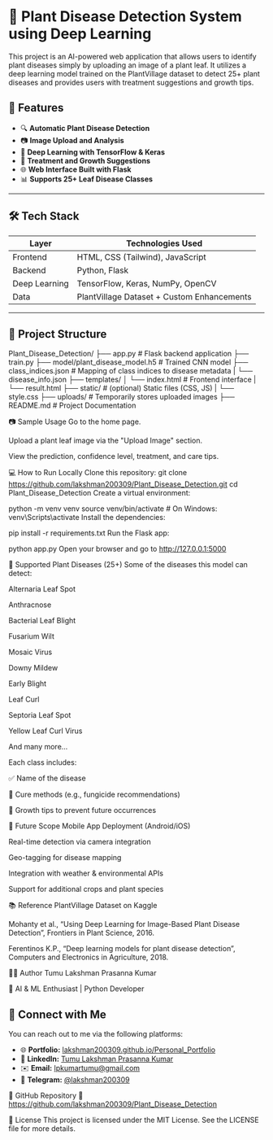 # 🌿 Plant Disease Detection System using Deep Learning

This project is an AI-powered web application that allows users to identify plant diseases simply by uploading an image of a plant leaf. It utilizes a deep learning model trained on the PlantVillage dataset to detect 25+ plant diseases and provides users with treatment suggestions and growth tips.

## 🚀 Features

- 🔍 **Automatic Plant Disease Detection**
- 📷 **Image Upload and Analysis**
- 🧠 **Deep Learning with TensorFlow & Keras**
- 🌱 **Treatment and Growth Suggestions**
- 🌐 **Web Interface Built with Flask**
- 📊 **Supports 25+ Leaf Disease Classes**

---

## 🛠️ Tech Stack

| Layer       | Technologies Used                                  |
|-------------|-----------------------------------------------------|
| Frontend    | HTML, CSS (Tailwind), JavaScript                    |
| Backend     | Python, Flask                                       |
| Deep Learning | TensorFlow, Keras, NumPy, OpenCV                 |
| Data        | PlantVillage Dataset + Custom Enhancements          |

---

## 📂 Project Structure

Plant_Disease_Detection/
├── app.py                    # Flask backend application
├── train.py
├── model/plant_disease_model.h5   # Trained CNN model
├── class_indices.json        # Mapping of class indices to disease metadata
|   └── disease_info.json
├── templates/
│   └── index.html            # Frontend interface
|   └── result.html
├── static/                   # (optional) Static files (CSS, JS)
|   └── style.css
├── uploads/                  # Temporarily stores uploaded images
├── README.md                 # Project Documentation


📷 Sample Usage
Go to the home page.

Upload a plant leaf image via the "Upload Image" section.

View the prediction, confidence level, treatment, and care tips.

💻 How to Run Locally
Clone this repository:
git clone https://github.com/lakshman200309/Plant_Disease_Detection.git
cd Plant_Disease_Detection
Create a virtual environment:

python -m venv venv
source venv/bin/activate  # On Windows: venv\Scripts\activate
Install the dependencies:

pip install -r requirements.txt
Run the Flask app:

python app.py
Open your browser and go to http://127.0.0.1:5000

🧪 Supported Plant Diseases (25+)
Some of the diseases this model can detect:

Alternaria Leaf Spot

Anthracnose

Bacterial Leaf Blight

Fusarium Wilt

Mosaic Virus

Downy Mildew

Early Blight

Leaf Curl

Septoria Leaf Spot

Yellow Leaf Curl Virus

And many more...

Each class includes:

✅ Name of the disease

💊 Cure methods (e.g., fungicide recommendations)

🌱 Growth tips to prevent future occurrences

🔮 Future Scope
Mobile App Deployment (Android/iOS)

Real-time detection via camera integration

Geo-tagging for disease mapping

Integration with weather & environmental APIs

Support for additional crops and plant species

📚 Reference
PlantVillage Dataset on Kaggle

Mohanty et al., “Using Deep Learning for Image-Based Plant Disease Detection”, Frontiers in Plant Science, 2016.

Ferentinos K.P., “Deep learning models for plant disease detection”, Computers and Electronics in Agriculture, 2018.

👨‍💻 Author
Tumu Lakshman Prasanna Kumar

💼 AI & ML Enthusiast | Python Developer

## 👤 Connect with Me

You can reach out to me via the following platforms:

- 🌐 **Portfolio:** [lakshman200309.github.io/Personal_Portfolio](https://lakshman200309.github.io/Personal_Portfolio)
- 💼 **LinkedIn:** [Tumu Lakshman Prasanna Kumar](https://www.linkedin.com/in/tumu-lakshman-prasanna-kumar-a37561270)
- ✉️ **Email:** [lpkumartumu@gmail.com](mailto:lpkumartumu@gmail.com)
- 💬 **Telegram:** [@lakshman200309](https://t.me/+919490200309)


📌 GitHub Repository
🔗 https://github.com/lakshman200309/Plant_Disease_Detection

📄 License
This project is licensed under the MIT License. See the LICENSE file for more details.
